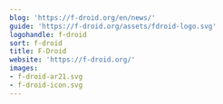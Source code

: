 ```yaml
---
blog: 'https://f-droid.org/en/news/'
guide: 'https://f-droid.org/assets/fdroid-logo.svg'
logohandle: f-droid
sort: f-droid
title: F-Droid
website: 'https://f-droid.org/'
images:
- f-droid-ar21.svg
- f-droid-icon.svg
---
```

